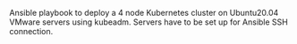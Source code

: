 Ansible playbook to deploy a 4 node Kubernetes cluster on Ubuntu20.04 VMware servers using kubeadm.
Servers have to be set up for Ansible SSH connection.
